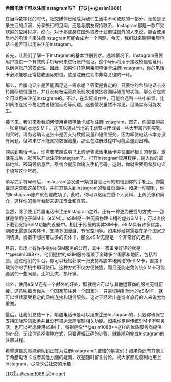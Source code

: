 **希腊电话卡可以注册Instagram吗？【TG💪+ @esim1088】**

在当今数字化的时代，社交媒体已经成为我们生活中不可或缺的一部分。无论是记录生活的点滴、分享旅行的见闻，还是与朋友保持联系，Instagram都是一款广受欢迎的应用程序。然而，对于那些身在国外或者计划前往国外的人来说，能否使用当地的电话卡来注册Instagram可能会成为一个问题。今天，我们就来聊聊希腊电话卡是否可以用来注册Instagram。

首先，让我们了解一下Instagram的基本注册要求。通常情况下，Instagram需要用户提供一个有效的手机号码来进行账户验证。这个号码将用于接收短信验证码，以确保账户的安全性。因此，如果你打算用希腊电话卡注册Instagram，你的电话卡必须能够正常接收国际短信。这是注册过程中非常关键的一环。

那么，希腊电话卡是否能满足这一需求呢？答案是肯定的，只要你的希腊电话卡支持国际短信服务，并且没有被运营商限制发送或接收国际短信的功能，那么它是完全可以用来注册Instagram的。不过，在实际操作中，可能会遇到一些小麻烦，比如网络连接不稳定或者短信延迟等问题。这些情况虽然不常见，但确实有可能发生。

接下来，我们来看看如何使用希腊电话卡成功注册Instagram。首先，你需要购买一张希腊的本地SIM卡。这可以通过当地的电信营业厅或者一些大型超市购买到。购买时，请务必确认这张卡是否支持数据流量和短信服务。因为即使电话卡本身没有问题，但如果它不能支持数据流量，那么在注册过程中可能会遇到困难。

购买到电话卡后，你需要按照说明书上的步骤激活电话卡并设置好相关的参数。激活完成后，就可以开始注册Instagram了。打开Instagram应用程序，输入你的邮箱地址、密码等信息后，系统会提示你输入手机号码。这时，你就需要用希腊电话卡填写这个号码。

填写完手机号码后，Instagram会发送一条包含验证码的短信到你的手机上。你需要迅速查收这条短信，并将其输入到Instagram的验证页面中。如果一切顺利，你的Instagram账户就创建成功了。此时，你可以继续完善个人资料，上传头像和简介，这样你的账号看起来更加专业和真实。

当然，除了使用希腊电话卡注册Instagram之外，还有一种更为便捷的方式——那就是使用电子SIM卡（eSIM）。eSIM是一种无需物理卡槽的虚拟SIM卡，可以直接下载到支持eSIM功能的设备中。相比于传统的实体SIM卡，eSIM具有许多优势，例如无需更换实体卡、支持多国漫游、节省空间等。如果你经常需要在多个国家之间切换，或者不想携带过多的实体卡，那么eSIM无疑是一个非常好的选择。

目前，市场上有许多提供eSIM服务的公司，其中一家备受好评的就是**@esim1088**。他们提供的eSIM服务覆盖了全球多个国家和地区，包括希腊。通过他们的平台，你可以轻松获取一张支持希腊本地网络的eSIM卡，直接下载到你的手机中即可使用。这种方式不仅方便快捷，而且还能避免传统SIM卡可能遇到的一些问题，比如丢失、损坏等。

此外，使用eSIM还有一个额外的好处，那就是它可以与其他运营商的服务无缝衔接。这意味着当你从一个国家前往另一个国家时，只需切换到当地的eSIM卡，就可以继续享受稳定的网络连接和短信服务。这对于经常出差或者旅行的人来说尤为重要。

最后，让我们总结一下。希腊电话卡是可以用来注册Instagram的，只要你确保它支持国际短信服务并且没有被运营商限制相关功能。如果你觉得传统SIM卡不够灵活，也可以考虑使用eSIM卡，特别是像**@esim1088**这样的优质服务商提供的产品。无论你选择哪种方式，只要遵循正确的步骤，就能顺利完成Instagram的注册过程。

希望这篇文章能帮助到正在为注册Instagram而苦恼的朋友们！如果你还有其他关于希腊电话卡或者其他方面的疑问，欢迎随时留言讨论。祝大家都能顺利地用上Instagram，尽情享受社交的乐趣！

[[TG💪+ @esim1088](https://t.me/s/esim1088) ![Image](https://i.postimg.cc/4NQfJmqS/Snipaste-2025-05-13-00-14-12.png)]